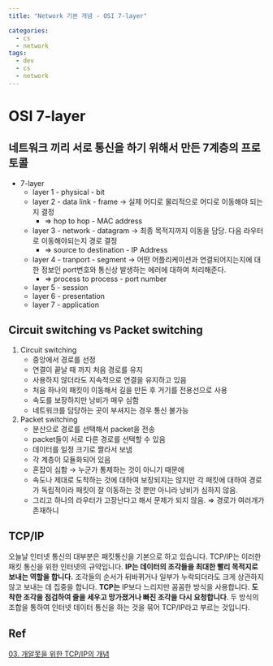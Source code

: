```yaml
---
title: "Network 기본 개념 - OSI 7-layer"

categories:
  - cs
  - network
tags:
  - dev
  - cs
  - network
---
```


# OSI 7-layer
## 네트워크 끼리 서로 통신을 하기 위해서 만든 7계층의 프로토콜

- 7-layer
  - layer 1 - physical - bit
  - layer 2 - data link - frame → 실제 어디로 물리적으로 어디로 이동해야 되는지 결정
    - ⇒ hop to hop - MAC address
  - layer 3 - network - datagram → 최종 목적지까지 이동을 담당. 다음 라우터로 이동해야되는지 경로 결정
    - ⇒ source to destination - IP Address
  - layer 4 - tranport - segment → 어떤 어플리케이션과 연결되어지는지에 대한 정보인 port번호와 통신상 발생하는 에러에 대하여 처리해준다.
    - ⇒ process to process - port number
  - layer 5 - session
  - layer 6 - presentation
  - layer 7 - application

## Circuit switching vs Packet switching

1. Circuit switching
    - 중앙에서 경로를 선정
    - 연결이 끝날 때 까지 처음 경로를 유지
    - 사용하지 않더라도 지속적으로 연결을 유지하고 있음
    - 처음 하나의 패킷이 이동해서 길을 만든 후 거기를 전용선으로 사용
    - 속도를 보장하지만 낭비가 매우 심함
    - 네트워크를 담당하는 곳이 부셔지는 경우 통신 불가능
2. Packet switching
    - 분산으로 경로를 선택해서 packet을 전송
    - packet들이 서로 다른 경로를 선택할 수 있음
    - 데이터를 일정 크기로 짤라서 보냄
    - 각 계층이 모듈화되어 있음
    - 혼잡이 심함 → 누군가 통제하는 것이 아니기 때문에
    - 속도나 제대로 도착하는 것에 대하여 보장되지는 않지만 각 패킷에 대하여 경로가 독립적이라 패킷이 잘 이동하는 것 뿐만 아니라 낭비가 심하지 않음.
    - 그리고 하나의 라우터가 고장난다고 해서 문제가 되지 않음. ⇒ 경로가 여러개가 존재하니

## TCP/IP

오늘날 인터넷 통신의 대부분은 패킷통신을 기본으로 하고 있습니다. TCP/IP는 이러한 패킷 통신을 위한 인터넷의 규약입니다. **IP는 데이터의 조각들을 최대한 빨리 목적지로 보내는 역할을 합니다.** 조각들의 순서가 뒤바뀌거나 일부가 누락되더라도 크게 상관하지 않고 보내는 데 집중을 합니다. **TCP는** IP보다 느리지만 꼼꼼한 방식을 사용합니다. **도착한 조각을 점검하여 줄을 세우고 망가졌거나 빠진 조각을 다시 요청합니다**. 두 방식의 조합을 통하여 인터넷 데이터 통신을 하는 것을 묶어 TCP/IP라고 부르는 것입니다.

## Ref
[03. 개알못을 위한 TCP/IP의 개념](https://brunch.co.kr/@wangho/6)
